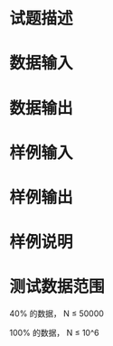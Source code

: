 

# 试题描述 



# 数据输入 



# 数据输出 



# 样例输入 



# 样例输出 



# 样例说明 



# 测试数据范围 


<p>
	40% 的数据， N ≤ 50000
</p>
<p>
	100% 的数据， N ≤ 10^6
</p>
